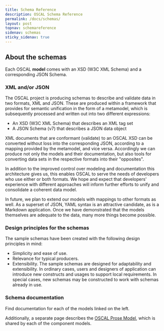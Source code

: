 ```yaml
---
title: Schema Reference
description: OSCAL Schema Reference
permalink: /docs/schemas/
layout: post
topnav: schemareference
sidenav: schemas
sticky_sidenav: true
---
```


## About the schemas

Each OSCAL **model** comes with an XSD (W3C XML Schema) and a corresponding JSON Schema.

### XML and/or JSON

The OSCAL project is producing schemas to describe and validate data in two formats, XML and JSON. These are produced within a framework that provides for semantic unification in the form of a metamodel, which is subsequently processed and written out into two different expressions:

* An XSD (W3C XML Schema) that describes an XML tag set
* A JSON Schema (v7) that describes a JSON data object

XML documents that are conformant (validate) to an OSCAL XSD can be converted without loss into the corresponding JSON, according to a mapping provided by the metamodel, and vice versa. Accordingly we can produce not only the models and their documentation, but also tools for converting data sets in the respective formats into their "opposites".

In addition to the improved control over modeling and documentation this architecture gives us, this enables OSCAL to serve the needs of developers who use either or both formats. We hope and expect that developers' experience with different approaches will inform further efforts to unify and consolidate a coherent data model.

In future, we plan to extend our models with mappings to other formats as well. As a superset of JSON, YAML syntax is an attractive candidate, as is a Markdown application. Once we have demonstrated that the models themselves are adequate to the data, many more things become possible.

### Design principles for the schemas
The sample schemas have been created with the following design principles in mind:

- Simplicity and ease of use.
- Relevance for typical producers.
- Extensibility. The sample schemas are designed for adaptability and extensibility. In ordinary cases, users and designers of application can introduce new constructs and usages to support local requirements. In special cases, new schemas may be constructed to work with schemas already in use.


### Schema documentation

Find documentation for each of the models linked on the left.

Additionally, a separate page describes the 
[OSCAL Prose Model](/OSCAL/docs/schemas/oscal-prose/), which is shared by each of the component models.
